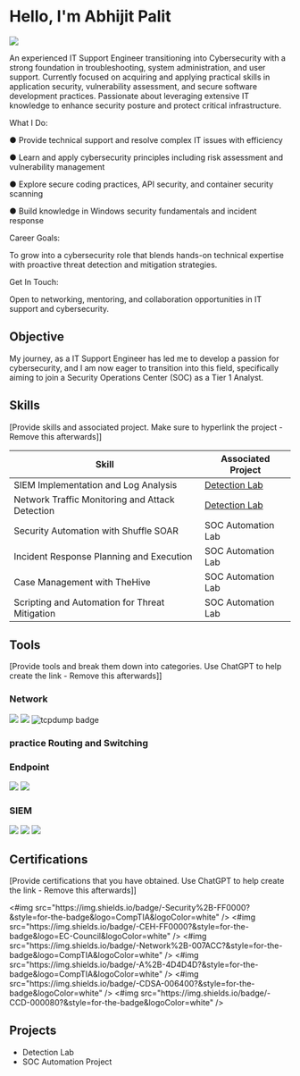 # Hello, I'm Abhijit Palit
<a href="https://linkedin.com/in/abhijit-palit-8b494237b/"><img src="https://img.shields.io/badge/-LinkedIn-0072b1?&style=for-the-badge&logo=linkedin&logoColor=white" /></a>

An experienced IT Support Engineer transitioning into Cybersecurity with a strong foundation in troubleshooting, system administration, and user support. Currently focused on acquiring and applying practical skills in application security, vulnerability assessment, and secure software development practices. Passionate about leveraging extensive IT knowledge to enhance security posture and protect critical infrastructure.

What I Do:

● Provide technical support and resolve complex IT issues with efficiency

● Learn and apply cybersecurity principles including risk assessment and vulnerability management

● Explore secure coding practices, API security, and container security scanning

● Build knowledge in Windows security fundamentals and incident response

Career Goals:

To grow into a cybersecurity role that blends hands-on technical expertise with proactive threat detection and mitigation strategies.

Get In Touch:

Open to networking, mentoring, and collaboration opportunities in IT support and cybersecurity.

## Objective

My journey, as a IT Support Engineer has led me to develop a passion for cybersecurity, and I am now eager to transition into this field, specifically aiming to join a Security Operations Center (SOC) as a Tier 1 Analyst.

## Skills
[Provide skills and associated project. Make sure to hyperlink the project - Remove this afterwards]]

| Skill                                         | Associated Project         |
|-----------------------------------------------|----------------------------|
| SIEM Implementation and Log Analysis          | <a href="https://google.com">Detection Lab</a>|
| Network Traffic Monitoring and Attack Detection | <a href="https://google.com">Detection Lab</a>|
| Security Automation with Shuffle SOAR         | SOC Automation Lab|
| Incident Response Planning and Execution      | SOC Automation Lab|
| Case Management with TheHive                  | SOC Automation Lab|
| Scripting and Automation for Threat Mitigation | SOC Automation Lab|

## Tools
[Provide tools and break them down into categories. Use ChatGPT to help create the link - Remove this afterwards]]

### Network
<div>
    <img src="https://img.shields.io/badge/-Wireshark-1679A7?&style=for-the-badge&logo=Wireshark&logoColor=white" />
    <img src="https://img.shields.io/badge/-Suricata-EF3B2D?&style=for-the-badge&logo=Suricata&logoColor=white" />
    <img src="https://img.shields.io/badge/-tcpdump-005f73?style=for-the-badge&logo=wireshark&logoColor=white" alt="tcpdump badge" />
</div>

### practice Routing and Switching

### Endpoint
<div>
    <img src="https://img.shields.io/badge/-Microsoft_Defender_for_Endpoint-00A4EF?&style=for-the-badge&logo=Microsoft&logoColor=white" />
    <img src="https://img.shields.io/badge/-Velociraptor-4B275F?&style=for-the-badge&logo=Velociraptor&logoColor=white" />
</div>

### SIEM
<div>
    <img src="https://img.shields.io/badge/-Microsoft_Sentinel-0078D4?&style=for-the-badge&logo=Microsoft&logoColor=white" />
    <img src="https://img.shields.io/badge/-Splunk-000000?&style=for-the-badge&logo=Splunk&logoColor=white" />
    <img src="https://img.shields.io/badge/-Elastic-005571?&style=for-the-badge&logo=Elastic&logoColor=white" />
</div>

## Certifications
[Provide certifications that you have obtained. Use ChatGPT to help create the link - Remove this afterwards]]
<div>
<#img src="https://img.shields.io/badge/-Security%2B-FF0000?&style=for-the-badge&logo=CompTIA&logoColor=white" />
<#img src="https://img.shields.io/badge/-CEH-FF0000?&style=for-the-badge&logo=EC-Council&logoColor=white" />
<#img src="https://img.shields.io/badge/-Network%2B-007ACC?&style=for-the-badge&logo=CompTIA&logoColor=white" />
<#img src="https://img.shields.io/badge/-A%2B-4D4D4D?&style=for-the-badge&logo=CompTIA&logoColor=white" />
<#img src="https://img.shields.io/badge/-CDSA-006400?&style=for-the-badge&logoColor=white" />
<#img src="https://img.shields.io/badge/-CCD-000080?&style=for-the-badge&logoColor=white" />
</div>

## Projects
- Detection Lab
- SOC Automation Project
